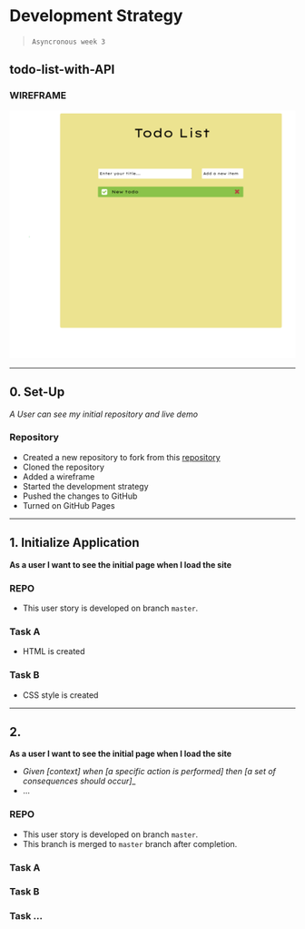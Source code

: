 # Development Strategy

> `Asyncronous week 3`

## todo-list-with-API

### WIREFRAME

![wireframe](/wireframe-1.png)

---

## 0. Set-Up

_A User can see my initial repository and live demo_

### Repository

- Created a new repository to fork from this [repository](https://github.com/HackYourFutureBelgium/restful-pjs)
- Cloned the repository
- Added a wireframe
- Started the development strategy
- Pushed the changes to GitHub
- Turned on GitHub Pages

---

## 1. Initialize Application

__As a user I want to see the initial page when I load the site__

### REPO

- This user story is developed on branch `master`.

### Task A

- HTML is created

### Task B

- CSS style is created

---

## 2. 

__As a user I want to see the initial page when I load the site__

- _Given [context] when [a specific action is performed] then [a set of consequences should occur]__
- ...

### REPO

- This user story is developed on branch `master`.
- This branch is merged to `master` branch after completion.

### Task A

### Task B

### Task ...
